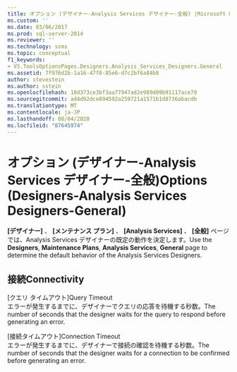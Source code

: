 ```yaml
---
title: オプション (デザイナー-Analysis Services デザイナー-全般) |Microsoft Docs
ms.custom: ''
ms.date: 03/06/2017
ms.prod: sql-server-2014
ms.reviewer: ''
ms.technology: ssms
ms.topic: conceptual
f1_keywords:
- VS.ToolsOptionsPages.Designers.Analysis_Services_Designers.General
ms.assetid: 7f976d2b-1a16-47f8-85e6-d7c2bf6a84b8
author: stevestein
ms.author: sstein
ms.openlocfilehash: 10d373ce3bf3aa77947ad2e989d09b91117ace79
ms.sourcegitcommit: ad4d92dce894592a259721a1571b1d8736abacdb
ms.translationtype: MT
ms.contentlocale: ja-JP
ms.lasthandoff: 08/04/2020
ms.locfileid: "87645974"
---
```

# <a name="options-designers-analysis-services-designers-general"></a><span data-ttu-id="a668b-102">オプション (デザイナー-Analysis Services デザイナー-全般)</span><span class="sxs-lookup"><span data-stu-id="a668b-102">Options (Designers-Analysis Services Designers-General)</span></span>
  <span data-ttu-id="a668b-103">**[デザイナー]** 、 **[メンテナンス プラン]** 、 **[Analysis Services]** 、 **[全般]** ページでは、Analysis Services デザイナーの既定の動作を決定します。</span><span class="sxs-lookup"><span data-stu-id="a668b-103">Use the **Designers**, **Maintenance Plans**, **Analysis Services**, **General** page to determine the default behavior of the Analysis Services Designers.</span></span>  
  
## <a name="connectivity"></a><span data-ttu-id="a668b-104">接続</span><span class="sxs-lookup"><span data-stu-id="a668b-104">Connectivity</span></span>  
 <span data-ttu-id="a668b-105">[クエリ タイムアウト]</span><span class="sxs-lookup"><span data-stu-id="a668b-105">Query Timeout</span></span>  
 <span data-ttu-id="a668b-106">エラーが発生するまでに、デザイナーでクエリの応答を待機する秒数。</span><span class="sxs-lookup"><span data-stu-id="a668b-106">The number of seconds that the designer waits for the query to respond before generating an error.</span></span>  
  
 <span data-ttu-id="a668b-107">[接続タイムアウト]</span><span class="sxs-lookup"><span data-stu-id="a668b-107">Connection Timeout</span></span>  
 <span data-ttu-id="a668b-108">エラーが発生するまでに、デザイナーで接続の確認を待機する秒数。</span><span class="sxs-lookup"><span data-stu-id="a668b-108">The number of seconds that the designer waits for a connection to be confirmed before generating an error.</span></span>  
  
  
